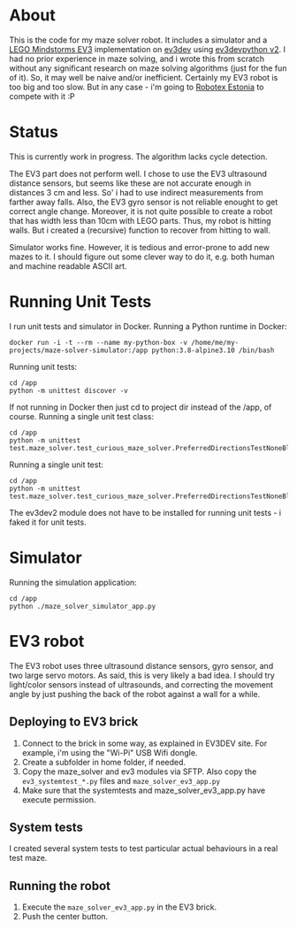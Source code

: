 # About

This is the code for my maze solver robot. It includes a simulator and a [LEGO Mindstorms EV3](https://www.lego.com/mindstorms) implementation on [ev3dev](https://www.ev3dev.org/) using [ev3devpython v2](https://sites.google.com/site/ev3devpython/). I had no prior experience in maze solving, and i wrote this from scratch without any significant research on maze solving algorithms (just for the fun of it). So, it may well be naive and/or inefficient.  Certainly my EV3 robot is too big and too slow. But in any case - i'm going to [Robotex Estonia](https://robotex.international/competitions/maze-solving/) to compete with it :P 

# Status

This is currently work in progress. The algorithm lacks cycle detection. 

The EV3 part does not perform well. I chose to use the EV3 ultrasound distance sensors, but seems like these are not accurate enough in distances 3 cm and less. So' i had to use indirect measurements from farther away falls. Also, the EV3 gyro sensor is not reliable enought to get correct angle change. Moreover, it is not quite possible to create a robot that has width less than 10cm with LEGO parts. Thus, my robot is hitting walls. But i created a (recursive) function to recover from hitting to wall.

Simulator works fine. However, it is tedious and error-prone to add new mazes to it. I should figure out some clever way to do it, e.g. both human and machine readable ASCII art.

# Running Unit Tests

I run unit tests and simulator in Docker. Running a Python runtime in Docker:
```
docker run -i -t --rm --name my-python-box -v /home/me/my-projects/maze-solver-simulator:/app python:3.8-alpine3.10 /bin/bash
```
Running unit tests:
```
cd /app
python -m unittest discover -v
```
If not running in Docker then just cd to project dir instead of the /app, of course.
Running a single unit test class:
```
cd /app
python -m unittest test.maze_solver.test_curious_maze_solver.PreferredDirectionsTestNoneBlocked
```
Running a single unit test:
```
cd /app
python -m unittest test.maze_solver.test_curious_maze_solver.PreferredDirectionsTestNoneBlocked.test_should_randomly_either_turn_left_or_right_when_front_is_dead_end
```
The ev3dev2 module does not have to be installed for running unit tests - i faked it for unit tests.

# Simulator

Running the simulation application:
```
cd /app
python ./maze_solver_simulator_app.py
```

# EV3 robot

The EV3 robot uses three ultrasound distance sensors, gyro sensor, and two large servo motors. As said, this is very likely a bad idea. I should try light/color sensors instead of ultrasounds, and correcting the movement angle by just pushing the back of the robot against a wall for a while.

## Deploying to EV3 brick

1. Connect to the brick in some way, as explained in EV3DEV site. For example, i'm using the "Wi-Pi" USB Wifi dongle.
2. Create a subfolder in home folder, if needed.
3. Copy the maze_solver and ev3 modules via SFTP. Also copy the ```ev3_systemtest_*.py``` files and ```maze_solver_ev3_app.py```
4. Make sure that the systemtests and maze_solver_ev3_app.py have execute permission.

## System tests

I created several system tests to test particular actual behaviours in a real test maze. 

## Running the robot

1. Execute the ```maze_solver_ev3_app.py``` in the EV3 brick.
2. Push the center button.
